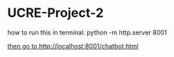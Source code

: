 # UCRE-Project-2

how to run this in terminal:
python -m http.server 8001

[then go to http://localhost:8001/chatbot.html](http://localhost:8001/chatbot.html)
